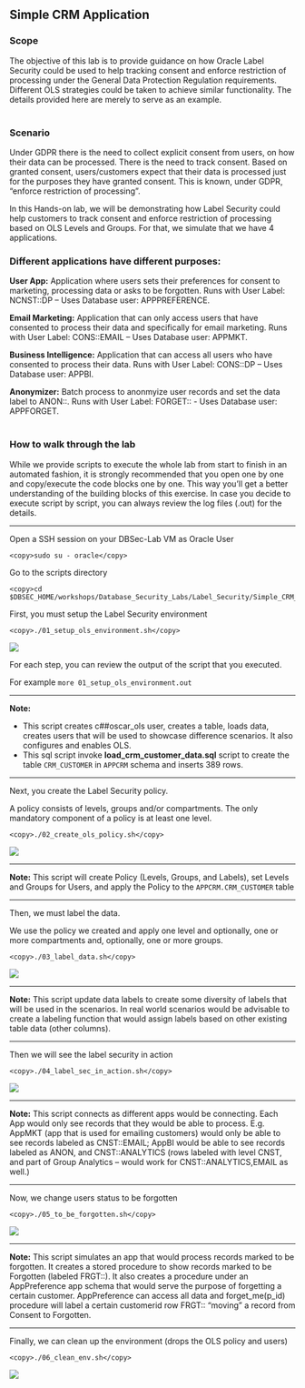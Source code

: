 
## Simple CRM Application

### Scope
The objective of this lab is to provide guidance on how Oracle Label Security could be used to help tracking consent and enforce restriction of processing under the General Data Protection Regulation requirements. Different OLS strategies could be taken to achieve similar functionality. The details provided here are merely to serve as an example.<br><br>


### Scenario
Under GDPR there is the need to collect explicit consent from users, on how their data can be processed. There is the need to track consent. Based on granted consent, users/customers expect that their data is processed just for the purposes they have granted consent. This is known, under GDPR, “enforce restriction of processing”.

In this Hands-on lab, we will be demonstrating how Label Security could help customers to track consent and enforce restriction of processing based on OLS Levels and Groups. For that, we simulate that we have 4 applications.


### Different applications have different purposes:

**User App:** Application where users sets their preferences for consent to marketing, processing data or asks to be forgotten. Runs with User Label: NCNST::DP – Uses Database user: APPPREFERENCE.

**Email Marketing:** Application that can only access users that have consented to process their data and specifically for email marketing. Runs with User Label: CONS::EMAIL – Uses Database user: APPMKT.

**Business Intelligence:** Application that can access all users who have consented to process their data. Runs with User Label: CONS::DP – Uses Database user: APPBI.

**Anonymizer:** Batch process to anonmyize user records and set the data label to ANON::. Runs with User Label: FORGET:: - Uses Database user: APPFORGET.
<br><br>

### How to walk through the lab

While we provide scripts to execute the whole lab from start to finish in an automated fashion, it is strongly recommended that you open one by one and copy/execute the code blocks one by one. This way you’ll get a better understanding of the building blocks of this exercise. In case you decide to execute script by script, you can always review the log files (.out) for the details.

---
Open a SSH session on your DBSec-Lab VM as Oracle User

````
<copy>sudo su - oracle</copy>
````

Go to the scripts directory

````
<copy>cd $DBSEC_HOME/workshops/Database_Security_Labs/Label_Security/Simple_CRM_App</copy>
````

First, you must setup the Label Security environment

````
<copy>./01_setup_ols_environment.sh</copy>
````

   ![](../images/OLS_001.PNG)

For each step, you can review the output of the script that you executed.<br> 

For example `more 01_setup_ols_environment.out`

---

**Note:**
 - This script creates c##oscar_ols user, creates a table, loads data, creates users that will be used to showcase difference scenarios. It also configures and enables OLS.<br>
 - This sql script invoke **load_crm_customer_data.sql** script to create the table `CRM_CUSTOMER` in `APPCRM` schema and inserts 389 rows.
    
---

Next, you create the Label Security policy.<br>

A policy consists of  levels, groups and/or compartments. The only mandatory component of a policy is at least one level.   

````
<copy>./02_create_ols_policy.sh</copy>
````

![](../images/OLS_002.PNG)

---

**Note:** This script will create Policy (Levels, Groups, and Labels), set Levels and Groups for Users, and apply the Policy to the `APPCRM.CRM_CUSTOMER` table

---

Then, we must label the data.<br>

We use the policy we created and apply one level and optionally, one or more compartments and, optionally, one or more groups.

````
<copy>./03_label_data.sh</copy>
```` 

   ![](../images/OLS_003.PNG)
   
---

**Note:** This script update data labels to create some diversity of labels that will be used in the scenarios. In real world scenarios would be advisable to create a labeling function that would assign labels based on other existing table data (other columns).

---

Then we will see the label security in action

````
<copy>./04_label_sec_in_action.sh</copy>
````

   ![](../images/OLS_004.PNG)

---

**Note:** This script connects as different apps would be connecting. Each App would only see records that they would be able to process. E.g. AppMKT (app that is used for emailing customers) would only be able to see records labeled as CNST::EMAIL; AppBI would be able to see records labeled as ANON, and CNST::ANALYTICS (rows labeled with level CNST, and part of Group Analytics – would work for CNST::ANALYTICS,EMAIL as well.)

---

Now, we change users status to be forgotten

````
<copy>./05_to_be_forgotten.sh</copy>
````

   ![](../images/OLS_005.PNG)

---
    
**Note:** This script simulates an app that would process records marked to be forgotten. It creates a stored procedure to show records marked to be Forgotten (labeled FRGT::). It also creates a procedure under an AppPreference app schema that would serve the purpose of forgetting a certain customer. AppPreference can access all data and forget_me(p_id) procedure will label a certain customerid row FRGT:: “moving” a record from Consent to Forgotten.

---

Finally, we can clean up the environment (drops the OLS policy and users)

````
<copy>./06_clean_env.sh</copy>
````

   ![](../images/OLS_006.PNG)

